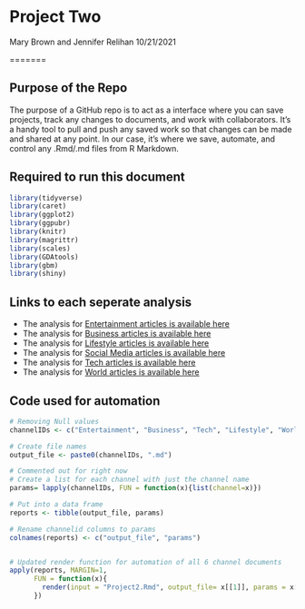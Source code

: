 Project Two
================
Mary Brown and Jennifer Relihan
10/21/2021

=======

## Purpose of the Repo

The purpose of a GitHub repo is to act as a interface where you can save projects, track any changes to documents, and work with collaborators. It’s a handy tool to pull and push any saved work so that changes can be made and shared at any point. In our case, it’s where we save, automate, and control any .Rmd/.md files from R Markdown. 

## Required to run this document

``` r
library(tidyverse)  
library(caret)  
library(ggplot2)  
library(ggpubr)
library(knitr)
library(magrittr)  
library(scales)
library(GDAtools)
library(gbm)
library(shiny)
```

## Links to each seperate analysis

- The analysis for [Entertainment articles is available here](Entertainment.html)
- The analysis for [Business articles is available here](https://github.com/Mbrown1994/Project-2-558/blob/main/Business.md)
- The analysis for [Lifestyle articles is available here](https://github.com/Mbrown1994/Project-2-558/blob/main/Lifestyle.html)
- The analysis for [Social Media articles is available here](https://github.com/Mbrown1994/Project-2-558/blob/main/Social%20Media.html)
- The analysis for [Tech articles is available here](https://github.com/Mbrown1994/Project-2-558/blob/main/Tech.html)
- The analysis for [World articles is available here](https://github.com/Mbrown1994/Project-2-558/blob/main/World.html)

## Code used for automation
``` r
# Removing Null values
channelIDs <- c("Entertainment", "Business", "Tech", "Lifestyle", "World", "Social Media")

# Create file names
output_file <- paste0(channelIDs, ".md")

# Commented out for right now
# Create a list for each channel with just the channel name
params= lapply(channelIDs, FUN = function(x){list(channel=x)})  

# Put into a data frame  
reports <- tibble(output_file, params)  

# Rename channelid columns to params  
colnames(reports) <- c("output_file", "params")


# Updated render function for automation of all 6 channel documents
apply(reports, MARGIN=1,
      FUN = function(x){
        render(input = "Project2.Rmd", output_file= x[[1]], params = x[[2]])
      })
```
